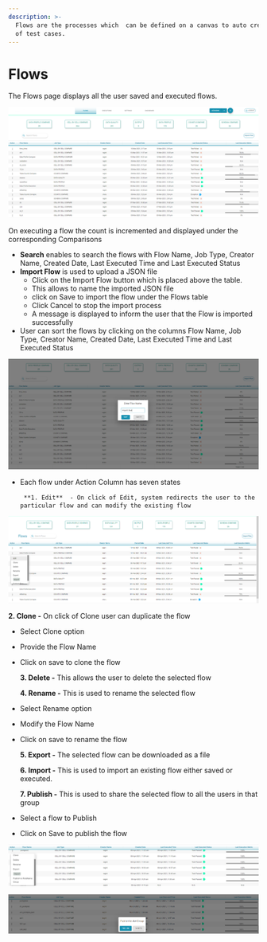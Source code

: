 ```yaml
---
description: >-
  Flows are the processes which  can be defined on a canvas to auto create group
  of test cases.
---
```


# Flows

The Flows page displays all the user saved and executed flows.

![Flows](../.gitbook/assets/flows2.png)

On executing a flow the count is incremented and displayed under the corresponding Comparisons

* **Search**  enables to search the flows with Flow Name, Job Type, Creator Name, Created Date,          Last Executed Time and Last Executed Status
* **Import Flow** is used to upload a JSON file
  *  Click on the Import Flow button which is placed above the table. 
  * This allows to name the imported JSON file
  *  click on Save to import the flow under the Flows table
  * Click Cancel to stop the import process 
  * A message is displayed to inform the user that the Flow is imported successfully 
* User can sort the flows by clicking on the columns Flow Name, Job Type, Creator Name, Created Date, Last Executed Time and  Last Executed Status

![Import Flow](../.gitbook/assets/import2.png)

* Each flow under Action Column  has seven states

       **1. Edit**  - On click of Edit, system redirects the user to the particular flow and can modify the existing flow

![Edit Flow](../.gitbook/assets/editflow2.png)

   **2. Clone -** On click of Clone user can duplicate the flow

* Select Clone option
* Provide the Flow Name 
* Click on save to clone the flow       

   **3. Delete -** This allows the user to delete the selected flow

   **4. Rename -** This is used to rename the selected flow  

* Select Rename option 
* Modify the Flow Name
* Click on save to rename the flow

   **5. Export -** The selected flow can be downloaded as a file

   **6. Import -** This is used to import an existing flow either saved or executed.

   **7. Publish -** This is used to share the selected flow to all the users in that group

* Select a flow to Publish 
* Click on Save to publish the flow

![Publish Flow](../.gitbook/assets/publish_flow.png)

![Publish Flow to a Group](../.gitbook/assets/publish_group.png)



 
